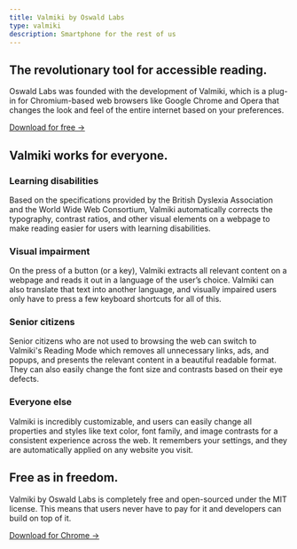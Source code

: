 ```yaml
---
title: Valmiki by Oswald Labs
type: valmiki
description: Smartphone for the rest of us
---
```


<section class="hero">
	<div class="container">
		<div class="row">
			<div class="col-md-6">
				<h1>The revolutionary tool for accessible reading.</h1>
				<p class="intro-para">Oswald Labs was founded with the development of Valmiki, which is a plug-in for Chromium-based web browsers like Google Chrome and Opera that changes the look and feel of the entire internet based on your preferences.</p>
				<div>
					<a href="#" class="btn btn-success">Download for free &rarr;</a>
				</div>
			</div>
			<div class="col-md-6">
				<img class="hero-image" alt="" src="https://res.cloudinary.com/anand-chowdhary/image/upload/v1540631011/oswald-labs/valmiki/valmiki.png">
			</div>
		</div>
	</div>
</section>
<section>
	<div class="container">
		<h2 class="text-center mb-5">Valmiki works for everyone.</h2>
		<div class="row">
			<div class="col-md-6 d-flex align-items-center mb-5">
				<div>
					<h3 class="subheading">Learning disabilities</h3>
					<p>Based on the specifications provided by the British Dyslexia Association and the World Wide Web Consortium, Valmiki automatically corrects the typography, contrast ratios, and other visual elements on a webpage to make reading easier for users with learning disabilities.</p>
				</div>
			</div>
			<div class="col-md-6 d-flex align-items-center mb-5">
				<div>
					<h3 class="subheading">Visual impairment</h3>
					<p>On the press of a button (or a key), Valmiki extracts all relevant content on a webpage and reads it out in a language of the user’s choice. Valmiki can also translate that text into another language, and visually impaired users only have to press a few keyboard shortcuts for all of this.</p>
				</div>
			</div>
			<div class="col-md-6 d-flex align-items-center mb-5">
				<div>
					<h3 class="subheading">Senior citizens</h3>
					<p>Senior citizens who are not used to browsing the web can switch to Valmiki's Reading Mode which removes all unnecessary links, ads, and popups, and presents the relevant content in a beautiful readable format. They can also easily change the font size and contrasts based on their eye defects.</p>
				</div>
			</div>
			<div class="col-md-6 d-flex align-items-center mb-5">
				<div>
					<h3 class="subheading">Everyone else</h3>
					<p>Valmiki is incredibly customizable, and users can easily change all properties and styles like text color, font family, and image contrasts for a consistent experience across the web. It remembers your settings, and they are automatically applied on any website you visit.</p>
				</div>
			</div>
		</div>
	</div>
</section>
<section class="text-center d-flex justify-content-center align-items-center bg">
	<div>
		<h2 class="display-4">Free as in freedom.</h2>
		<p class="mt-4 mb-4">Valmiki by Oswald Labs is completely free and open-sourced under the MIT license. This means that users never have to pay for it and developers can build on top of it.</p>
		<a class="btn btn-primary btn-lg" href="https://chrome.google.com/webstore/detail/oswald/ibonfikdhfajjmcaoiecaoaomnngamfn">Download for Chrome &rarr;</a>
	</div>
</section>